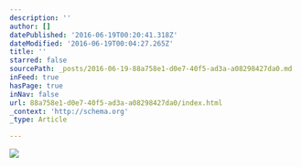 ```yaml
---
description: ''
author: []
datePublished: '2016-06-19T00:20:41.318Z'
dateModified: '2016-06-19T00:04:27.265Z'
title: ''
starred: false
sourcePath: _posts/2016-06-19-88a758e1-d0e7-40f5-ad3a-a08298427da0.md
inFeed: true
hasPage: true
inNav: false
url: 88a758e1-d0e7-40f5-ad3a-a08298427da0/index.html
_context: 'http://schema.org'
_type: Article

---
```

![](https://the-grid-user-content.s3-us-west-2.amazonaws.com/3dec9069-1d06-4315-983f-c43793856dda.png)
